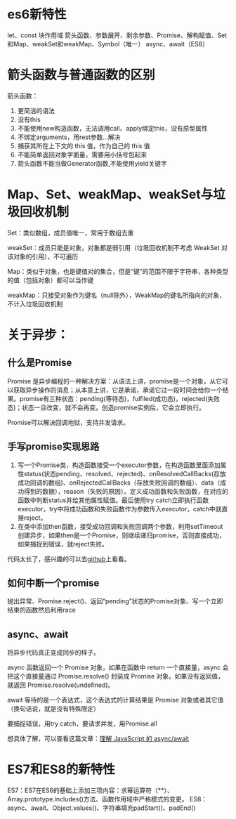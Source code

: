 # es6新特性
let、const 块作用域 箭头函数、参数展开、剩余参数、Promise、解构赋值、Set和Map、weakSet和weakMap、Symbol（唯一）
async、await（ES8）
# 箭头函数与普通函数的区别
箭头函数：
1. 更简洁的语法
2. 没有this
3. 不能使用new构造函数，无法调用call、apply绑定this，没有原型属性
4. 不绑定arguments，用rest参数...解决
5. 捕获其所在上下文的 this 值，作为自己的 this 值
6. 不能简单返回对象字面量，需要用小括号包起来
7. 箭头函数不能当做Generator函数,不能使用yield关键字
# Map、Set、weakMap、weakSet与垃圾回收机制
Set：类似数组，成员值唯一，常用于数组去重

weakSet：成员只能是对象，对象都是弱引用（垃圾回收机制不考虑 WeakSet 对该对象的引用），不可遍历

Map：类似于对象，也是键值对的集合，但是“键”的范围不限于字符串，各种类型的值（包括对象）都可以当作键

weakMap：只接受对象作为键名（null除外），WeakMap的键名所指向的对象，不计入垃圾回收机制
# 关于异步：
## 什么是Promise
Promise 是异步编程的一种解决方案：从语法上讲，promise是一个对象，从它可以获取异步操作的消息；从本意上讲，它是承诺，承诺它过一段时间会给你一个结果。promise有三种状态：pending(等待态)，fulfiled(成功态)，rejected(失败态)；状态一旦改变，就不会再变。创造promise实例后，它会立即执行。

Promise可以解决回调地狱，支持并发请求。
## 手写promise实现思路
1. 写一个Promise类，构造函数接受一个executor参数，在构造函数里面添加属性status(状态pending、resolved、rejected)、onResolvedCallBacks(存放成功回调的数组)、onRejectedCallBacks（存放失败回调的数组）、data（成功得到的数据），reason（失败的原因）。定义成功函数和失败函数，在对应的函数中判断status并给其他属性赋值。最后使用try catch立即执行函数executor，try中将成功函数和失败函数作为参数传入executor，catch中就直接reject。
2. 在类中添加then函数，接受成功回调和失败回调两个参数，利用setTimeout创建异步，如果then是一个Promise，则继续递归promise，否则直接成功，如果捕捉到错误，就reject失败。

代码太长了，感兴趣的可以去[github](https://github.com/BIGDgreen/frontEnd-Interview/blob/master/%E6%89%8B%E5%86%99%E4%BB%A3%E7%A0%81/%E5%AE%9E%E7%8E%B0promise/promise.js)上看看。
## 如何中断一个promise
抛出异常、Promise.reject()、返回“pending”状态的Promise对象、写一个立即结束的函数然后利用race
## async、await
将异步代码真正变成同步的样子。

async 函数返回一个 Promise 对象，如果在函数中 return 一个直接量，async 会把这个直接量通过 Promise.resolve() 封装成 Promise 对象。如果没有返回值，就返回 Promise.resolve(undefined)。

await 等待的是一个表达式，这个表达式的计算结果是 Promise 对象或者其它值（换句话说，就是没有特殊限定）

要捕捉错误，用try catch，要请求并发，用Promise.all

想具体了解，可以查看这篇文章：[理解 JavaScript 的 async/await](https://segmentfault.com/a/1190000007535316)

# ES7和ES8的新特性
ES7：ES7在ES6的基础上添加三项内容：求幂运算符（**）、Array.prototype.includes()方法、函数作用域中严格模式的变更。
ES8：async、await、Object.values()、字符串填充padStart()、padEnd()
